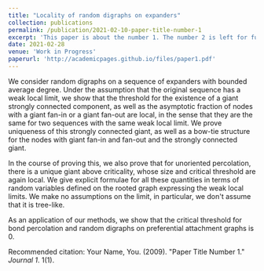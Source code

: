 ```yaml
---
title: "Locality of random digraphs on expanders"
collection: publications
permalink: /publication/2021-02-10-paper-title-number-1
excerpt: 'This paper is about the number 1. The number 2 is left for future work.'
date: 2021-02-28
venue: 'Work in Progress'
paperurl: 'http://academicpages.github.io/files/paper1.pdf'
---
```

We consider random digraphs on a sequence of expanders with bounded average degree.  Under the assumption that the original sequence has a weak local limit, we show that  the threshold for the existence of a giant strongly connected component, as well as the asymptotic fraction  of nodes with a giant fan-in or a giant fan-out are local, in the sense that they are the same for two sequences with the same weak local limit.  We prove uniqueness of this strongly connected giant, as well as a bow-tie structure for the nodes with giant fan-in and fan-out and the strongly connected giant.

In the course of proving this, we also prove that for unoriented percolation, there is a unique giant above criticality, whose size and critical threshold 
are again local. We give explicit formulae for all these quantities in terms of random variables defined on the rooted graph expressing the weak local limits. 
We make no assumptions on the limit, in particular, we don't assume that it is tree-like.

As an application of our methods, we show that the critical threshold for bond percolation and random digraphs on preferential attachment graphs is $0$.

Recommended citation: Your Name, You. (2009). "Paper Title Number 1." <i>Journal 1</i>. 1(1).
